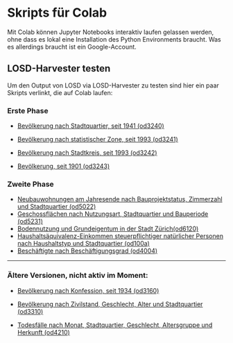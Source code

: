 # Skripts für Colab

Mit Colab können Jupyter Notebooks interaktiv laufen gelassen werden, ohne dass es lokal eine Installation des Python Environments braucht. 
Was es allerdings braucht ist ein Google-Account.

## LOSD-Harvester testen

Um den Output von LOSD via LOSD-Harvester zu testen sind hier ein paar Skripts verlinkt, die auf Colab laufen:
### Erste Phase

- [Bevölkerung nach Stadtquartier, seit 1941 (od3240)](https://colab.research.google.com/github/DonGoginho/colab/blob/main/losd/colab_bev3240_losd_bev_bestand_jahr_quartier_od3240.ipynb)

- [Bevölkerung nach statistischer Zone, seit 1993 (od3241)](https://colab.research.google.com/github/DonGoginho/colab/blob/main/losd/colab_bev3241_losd_bev_bestand_jahr_statzonen_od3241.ipynb)

- [Bevölkerung nach Stadtkreis, seit 1993 (od3242)](https://colab.research.google.com/github/DonGoginho/colab/blob/main/losd/colab_bev3242_losd_bev_bestand_jahr_kreis_od3242.ipynb)

- [Bevölkerung, seit 1901 (od3243)](https://colab.research.google.com/github/DonGoginho/colab/blob/main/losd/colab_bev3243_losd_bev_bestand_jahr_od3243.ipynb)


### Zweite Phase

- [Neubauwohnungen am Jahresende nach Bauprojektstatus, Zimmerzahl und Stadtquartier (od5022)](https://colab.research.google.com/github/DonGoginho/colab/blob/main/losd/colab_b_bau5022_losd_bau_neubau_whg-projektiert_projstatus_zizahl_quartier_seit2009_od5022.ipynb)
- [Geschossflächen nach Nutzungsart, Stadtquartier und Bauperiode (od5231)](https://colab.research.google.com/github/DonGoginho/colab/blob/main/losd/colab_b_bau5231_losd_bau_geschossflaeche_nutzungsart_quartier_bp_bau523od5231.ipynb)
- [Bodennutzung und Grundeigentum in der Stadt Zürich(od6120)](https://colab.research.google.com/github/DonGoginho/colab/blob/main/losd/colab_b_bau6120_losd_bau_bodennutzung_bau612od6120.ipynb)
- [Haushaltsäquivalenz-Einkommen steuerpflichtiger natürlicher Personen nach Haushaltstyp und Stadtquartier (od100a)](https://colab.research.google.com/github/DonGoginho/colab/blob/main/losd/colab_b_wir100a_losd_fd_median_hhaequeinkommen_quartier_wir100od100a.ipynb)
- [Beschäftigte nach Beschäftigungsgrad (od4004)](https://colab.research.google.com/github/DonGoginho/colab/blob/main/losd/colab_b_wir4004_losd_beschaeftigte_nach_bg_wir400od4004.ipynb)


------- 

### Ältere Versionen, nicht aktiv im Moment:

- [Bevölkerung nach Konfession, seit 1934 (od3160)](https://colab.research.google.com/github/DonGoginho/colab/blob/main/losd/colab_bev3160_losd_bev_bestand_jahr_konfession_od3160.ipynb)


- [Bevölkerung nach Zivilstand, Geschlecht, Alter und Stadtquartier (od3310)](https://colab.research.google.com/github/DonGoginho/colab/blob/main/losd/3310_losd_bev_bestand_jahr_quartier_zivilstand_ag_geschl_od3310.ipynb)

- [Todesfälle nach Monat, Stadtquartier, Geschlecht, Altersgruppe und Herkunft (od4210)](https://colab.research.google.com/github/DonGoginho/colab/blob/main/losd/4210_losd_bev_monat_todesfaelle_quartier_geschl_ag_herkunft_od4210.ipynb)


